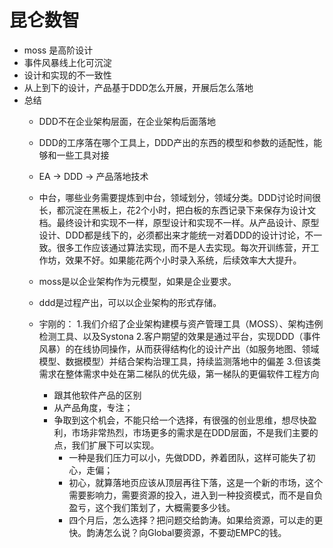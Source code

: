 # 昆仑数智

* moss 是高阶设计
* 事件风暴线上化可沉淀
* 设计和实现的不一致性
* 从上到下的设计，产品基于DDD怎么开展，开展后怎么落地
* 总结
  * DDD不在企业架构层面，在企业架构后面落地
  * DDD的工序落在哪个工具上，DDD产出的东西的模型和参数的适配性，能够和一些工具对接
  * EA -> DDD -> 产品落地技术
  * 中台，哪些业务需要提炼到中台，领域划分，领域分类。DDD讨论时间很长，都沉淀在黑板上，花2个小时，把白板的东西记录下来保存为设计文档。最终设计和实现不一样，原型设计和实现不一样。从产品设计、原型设计、DDD都是线下的，必须都出来才能统一对着DDD的设计讨论，不一致。很多工作应该通过算法实现，而不是人去实现。每次开训练营，开工作坊，效果不好。如果能花两个小时录入系统，后续效率大大提升。
  * moss是以企业架构作为元模型，如果是企业要求。
  * ddd是过程产出，可以以企业架构的形式存储。
  * 宇刚的：
    1.我们介绍了企业架构建模与资产管理工具（MOSS）、架构违例检测工具、以及Systona
    2.客户期望的效果是通过平台，实现DDD（事件风暴）的在线协同操作，从而获得结构化的设计产出（如服务地图、领域模型、数据模型）并结合架构治理工具，持续监测落地中的偏差
    3.但该类需求在整体需求中处在第二梯队的优先级，第一梯队的更偏软件工程方向



    * 跟其他软件产品的区别
    * 从产品角度，专注；
    * 争取到这个机会，不能只给一个选择，有很强的创业思维，想尽快盈利，市场非常热烈，市场更多的需求是在DDD层面，不是我们主要的点，我们扩展下可以实现。
      * 一种是我们压力可以小，先做DDD，养着团队，这样可能失了初心，走偏；
      * 初心，就算落地页应该从顶层再往下落，这是一个新的市场，这个需要影响力，需要资源的投入，进入到一种投资模式，而不是自负盈亏，这个我们策划了，大概需要多少钱。
      * 四个月后，怎么选择？把问题交给韵涛。如果给资源，可以走的更快。韵涛怎么说？向Global要资源，不要动EMPC的钱。